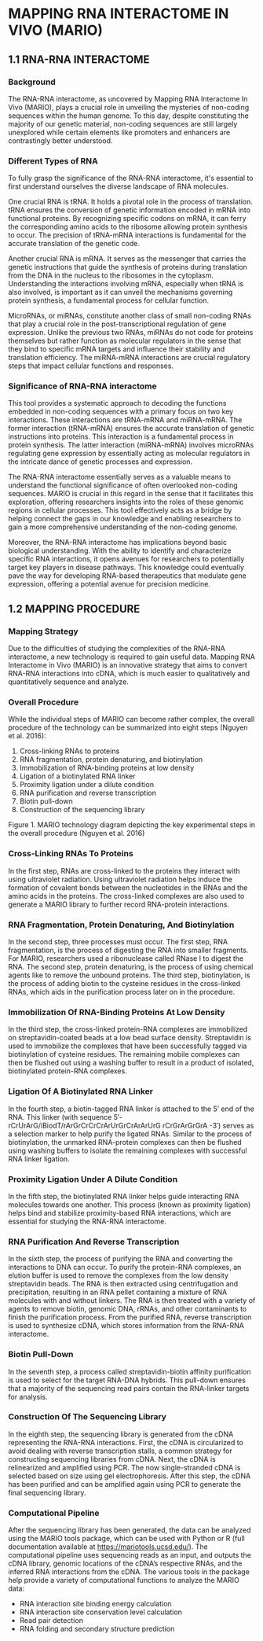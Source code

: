 # MAPPING RNA INTERACTOME IN VIVO (MARIO)

## 1.1 RNA-RNA INTERACTOME

### Background
The RNA-RNA interactome, as uncovered by Mapping RNA Interactome In Vivo (MARIO), plays a crucial role in unveiling the mysteries of non-coding sequences within the human genome. To this day, despite constituting the majority of our genetic material, non-coding sequences are still largely unexplored while certain elements like promoters and enhancers are contrastingly better understood.

### Different Types of RNA
To fully grasp the significance of the RNA-RNA interactome, it's essential to first understand ourselves the diverse landscape of RNA molecules.

One crucial RNA is tRNA. It holds a pivotal role in the process of translation. tRNA ensures the conversion of genetic information encoded in mRNA into functional proteins. By recognizing specific codons on mRNA, it can ferry the corresponding amino acids to the ribosome allowing protein synthesis to occur. The precision of tRNA-mRNA interactions is fundamental for the accurate translation of the genetic code.

Another crucial RNA is mRNA. It serves as the messenger that carries the genetic instructions that guide the synthesis of proteins during translation from the DNA in the nucleus to the ribosomes in the cytoplasm. Understanding the interactions involving mRNA, especially when tRNA is also involved, is important as it can unveil the mechanisms governing protein synthesis, a fundamental process for cellular function.

MicroRNAs, or miRNAs, constitute another class of small non-coding RNAs that play a crucial role in the post-transcriptional regulation of gene expression. Unlike the previous two RNAs, miRNAs do not code for proteins themselves but rather function as molecular regulators in the sense that they bind to specific mRNA targets and influence their stability and translation efficiency. The miRNA-mRNA interactions are crucial regulatory steps that impact cellular functions and responses.

### Significance of RNA-RNA interactome
This tool provides a systematic approach to decoding the functions embedded in non-coding sequences with a primary focus on two key interactions. These interactions are tRNA-mRNA and miRNA-mRNA. The former interaction (tRNA-mRNA) ensures the accurate translation of genetic instructions into proteins. This interaction is a fundamental process in protein synthesis. The latter interaction (miRNA-mRNA) involves microRNAs regulating gene expression by essentially acting as molecular regulators in the intricate dance of genetic processes and expression.

The RNA-RNA interactome essentially serves as a valuable means to understand the functional significance of often overlooked non-coding sequences. MARIO is crucial in this regard in the sense that it facilitates this exploration, offering researchers insights into the roles of these genomic regions in cellular processes. This tool effectively acts as a bridge by helping connect the gaps in our knowledge and enabling researchers to gain a more comprehensive understanding of the non-coding genome.

Moreover, the RNA-RNA interactome has implications beyond basic biological understanding. With the ability to identify and characterize specific RNA interactions, it opens avenues for researchers to potentially target key players in disease pathways. This knowledge could eventually pave the way for developing RNA-based therapeutics that modulate gene expression, offering a potential avenue for precision medicine.

## 1.2 MAPPING PROCEDURE

### Mapping Strategy
Due to the difficulties of studying the complexities of the RNA-RNA interactome, a new technology is required to gain useful data. Mapping RNA Interactome in Vivo (MARIO) is an innovative strategy that aims to convert RNA-RNA interactions into cDNA, which is much easier to qualitatively and quantitatively sequence and analyze.

### Overall Procedure
While the individual steps of MARIO can become rather complex, the overall procedure of the technology can be summarized into eight steps (Nguyen et al. 2016):
1. Cross-linking RNAs to proteins
2. RNA fragmentation, protein denaturing, and biotinylation
3. Immobilization of RNA-binding proteins at low density
4. Ligation of a biotinylated RNA linker
5. Proximity ligation under a dilute condition
6. RNA purification and reverse transcription
7. Biotin pull-down
8. Construction of the sequencing library


Figure 1. MARIO technology diagram depicting the key experimental steps in the overall procedure (Nguyen et al. 2016)

### Cross-Linking RNAs To Proteins
In the first step, RNAs are cross-linked to the proteins they interact with using ultraviolet radiation. Using ultraviolet radiation helps induce the formation of covalent bonds between the nucleotides in the RNAs and the amino acids in the proteins. The cross-linked complexes are also used to generate a MARIO library to further record RNA-protein interactions.

### RNA Fragmentation, Protein Denaturing, And Biotinylation
In the second step, three processes must occur. The first step, RNA fragmentation, is the process of digesting the RNA into smaller fragments. For MARIO, researchers used a ribonuclease called RNase I to digest the RNA. The second step, protein denaturing, is the process of using chemical agents like to remove the unbound proteins. The third step, biotinylation, is the process of adding biotin to the cysteine residues in the cross-linked RNAs, which aids in the purification process later on in the procedure.

### Immobilization Of RNA-Binding Proteins At Low Density
In the third step, the cross-linked protein-RNA complexes are immobilized on streptavidin-coated beads at a low bead surface density. Streptavidin is used to immobilize the complexes that have been successfully tagged via biotinylation of cysteine residues. The remaining mobile complexes can then be flushed out using a washing buffer to result in a product of isolated, biotinylated protein-RNA complexes.

### Ligation Of A Biotinylated RNA Linker
In the fourth step, a biotin-tagged RNA linker is attached to the 5’ end of the RNA. This linker (with sequence 5′- rCrUrArG/iBiodT/rArGrCrCrCrArUrGrCrArArUrG rCrGrArGrGrA -3′) serves as a selection marker to help purify the ligated RNAs. Similar to the process of biotinylation, the unmarked RNA-protein complexes can then be flushed using washing buffers to isolate the remaining complexes with successful RNA linker ligation.

### Proximity Ligation Under A Dilute Condition
In the fifth step, the biotinylated RNA linker helps guide interacting RNA molecules towards one another. This process (known as proximity ligation) helps bind and stabilize proximity-based RNA interactions, which are essential for studying the RNA-RNA interactome.

### RNA Purification And Reverse Transcription
In the sixth step, the process of purifying the RNA and converting the interactions to DNA can occur. To purify the protein-RNA complexes, an elution buffer is used to remove the complexes from the low density streptavidin beads. The RNA is then extracted using centrifugation and precipitation, resulting in an RNA pellet containing a mixture of RNA molecules with and without linkers. The RNA is then treated with a variety of agents to remove biotin, genomic DNA, rRNAs, and other contaminants to finish the purification process. From the purified RNA, reverse transcription is used to synthesize cDNA, which stores information from the RNA-RNA interactome.

### Biotin Pull-Down
In the seventh step, a process called streptavidin-biotin affinity purification is used to select for the target RNA-DNA hybrids. This pull-down ensures that a majority of the sequencing read pairs contain the RNA-linker targets for analysis.

### Construction Of The Sequencing Library
In the eighth step, the sequencing library is generated from the cDNA representing the RNA-RNA interactions. First, the cDNA is circularized to avoid dealing with reverse transcription stalls, a common strategy for constructing sequencing libraries from cDNA. Next, the cDNA is relinearized and amplified using PCR. The now single-stranded cDNA is selected based on size using gel electrophoresis. After this step, the cDNA has been purified and can be amplified again using PCR to generate the final sequencing library.

### Computational Pipeline
After the sequencing library has been generated, the data can be analyzed using the MARIO tools package, which can be used with Python or R (full documentation available at https://mariotools.ucsd.edu/). The computational pipeline uses sequencing reads as an input, and outputs the cDNA library, genomic locations of the cDNA’s respective RNAs, and the inferred RNA interactions from the cDNA. The various tools in the package help provide a variety of computational functions to analyze the MARIO data:
* RNA interaction site binding energy calculation
* RNA interaction site conservation level calculation
* Read pair detection
* RNA folding and secondary structure prediction
